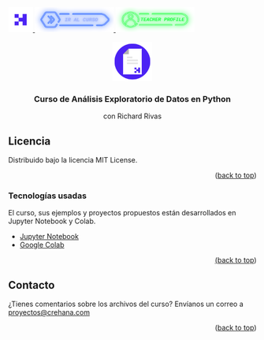 <div id="top">
  <a href="https://www.crehana.com">
    <img src="images/logo.png" alt="Logo" width="50" height="50">
  </a>
  <a href="https://www.crehana.com/clases/v2/13210/detalle/">
    <img src="images/curso.png" alt="Logo" width="160" height="50">
  </a>
  <a href="https://www.linkedin.com/in/richard-rivas-data/">
    <img src="images/teacher.png" alt="Logo" width="160" height="50">
  </a>
</div>

<!-- PROJECT LOGO -->
<br />
<div align="center">
  <a href="https://github.com/analisis_exploratorio_python-richard_rivas">
    <img src="images/project.png" alt="Logo" width="80" height="80">
  </a>

  <h3 align="center">Curso de Análisis Exploratorio de Datos en Python</h3>
  <p align="center">con Richard Rivas</h3> 
</div>

<!-- LICENSE -->
## Licencia

Distribuido bajo la licencia MIT License. 

<p align="right">(<a href="#top">back to top</a>)</p>


### Tecnologías usadas
El curso, sus ejemplos y proyectos propuestos están desarrollados en Jupyter Notebook y Colab.
<ul>
  <li><a href="https://jupyter.org">Jupyter Notebook</li>
  <li><a href="http://colab.research.google.com">Google Colab</li>
</ul>

<p align="right">(<a href="#top">back to top</a>)</p>

## Contacto

¿Tienes comentarios sobre los archivos del curso? Envíanos un correo a proyectos@crehana.com

<p align="right">(<a href="#top">back to top</a>)</p>
